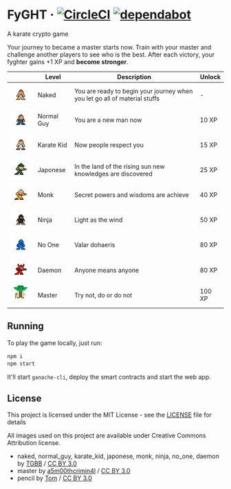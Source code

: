 # FyGHT &middot; [![CircleCI](https://circleci.com/gh/marcelomorgado/fyght/tree/master.svg?style=svg)](https://circleci.com/gh/marcelomorgado/fyght/tree/master) [![dependabot](https://badgen.net/dependabot/marcelomorgado/fyght/?icon=dependabot)](https://badgen.net/dependabot/marcelomorgado/fyght/?icon=dependabot)

A karate crypto game

Your journey to became a master starts now.
Train with your master and challenge another players to see who is the best.
After each victory, your fyghter gains +1 XP and <b>become stronger</b>.

|                                                                                         | Level      | Description                                                                | Unlock |
| --------------------------------------------------------------------------------------- | ---------- | -------------------------------------------------------------------------- | ------ |
| <img src="/packages/app/src/assets/img/naked.png" alt="naked" width="100px"/>           | Naked      | You are ready to begin your journey when you let go all of material stuffs | -      |
| <img src="/packages/app/src/assets/img/normal_guy.png" alt="normal_guy" width="100px"/> | Normal Guy | You are a new man now                                                      | 10 XP  |
| <img src="/packages/app/src/assets/img/karate_kid.png" alt="karate_kid" width="100px"/> | Karate Kid | Now people respect you                                                     | 15 XP  |
| <img src="/packages/app/src/assets/img/japonese.png" alt="japonese" width="100px"/>     | Japonese   | In the land of the rising sun new knowledges are discovered                | 25 XP  |
| <img src="/packages/app/src/assets/img/monk.png" alt="monk" width="100px"/>             | Monk       | Secret powers and wisdoms are achieve                                      | 40 XP  |
| <img src="/packages/app/src/assets/img/ninja.png" alt="ninja" width="100px"/>           | Ninja      | Light as the wind                                                          | 50 XP  |
| <img src="/packages/app/src/assets/img/no_one.png" alt="no_one" width="100px"/>         | No One     | Valar dohaeris                                                             | 80 XP  |
| <img src="/packages/app/src/assets/img/daemon.png" alt="daemon" width="100px"/>         | Daemon     | Anyone means anyone                                                        | 80 XP  |
| <img src="/packages/app/src/assets/img/master.png" alt="master" width="100px"/>         | Master     | Try not, do or do not                                                      | 100 XP |

## Running

To play the game locally, just run:

```js
npm i
npm start
```

It'll start `ganache-cli`, deploy the smart contracts and start the web app.

## License

This project is licensed under the MIT License - see the [LICENSE](LICENSE) file for details

All images used on this project are available under Creative Commons Attribution license.

- naked, normal_guy, karate_kid, japonese, monk, ninja, no_one, daemon by [TGBB](https://piq.codeus.net/u/TGBB) / [CC BY 3.0](https://creativecommons.org/licenses/by/3.0/)
- master by [a5m00thcrimin4l](https://piq.codeus.net/u/a5m00thcrimin4l) / [CC BY 3.0](https://creativecommons.org/licenses/by/3.0/)
- pencil by [Tom](https://piq.codeus.net/u/Tom) / [CC BY 3.0](https://creativecommons.org/licenses/by/3.0/)
